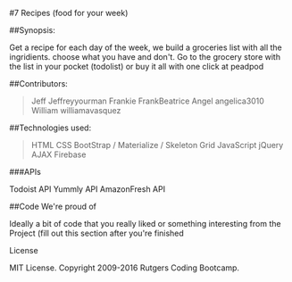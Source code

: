 #7 Recipes (food for your week) 

##Synopsis:

Get a recipe for each day of the week, we build a groceries list with all the ingridients. choose what you have and don't. Go to the grocery store with the list in your pocket (todolist) or buy it all with one click at peadpod


##Contributors:

>Jeff Jeffreyyourman
>Frankie FrankBeatrice
>Angel angelica3010
>William williamavasquez


##Technologies used:

>HTML
>CSS
>BootStrap / Materialize / Skeleton Grid
>JavaScript
>jQuery
>AJAX
>Firebase

###APIs

Todoist API
Yummly API
AmazonFresh API

##Code We're proud of

Ideally a bit of code that you really liked or something interesting from the Project (fill out this section after you're finished




License

MIT License. Copyright 2009-2016 Rutgers Coding Bootcamp.
